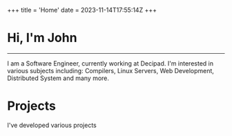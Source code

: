 +++
title = 'Home'
date = 2023-11-14T17:55:14Z
+++

# Hi, I'm John

---

I am a Software Engineer, currently working at Decipad. I'm interested in various subjects including: Compilers, Linux Servers, Web Development, Distributed System and many more.

# Projects

I've developed various projects
